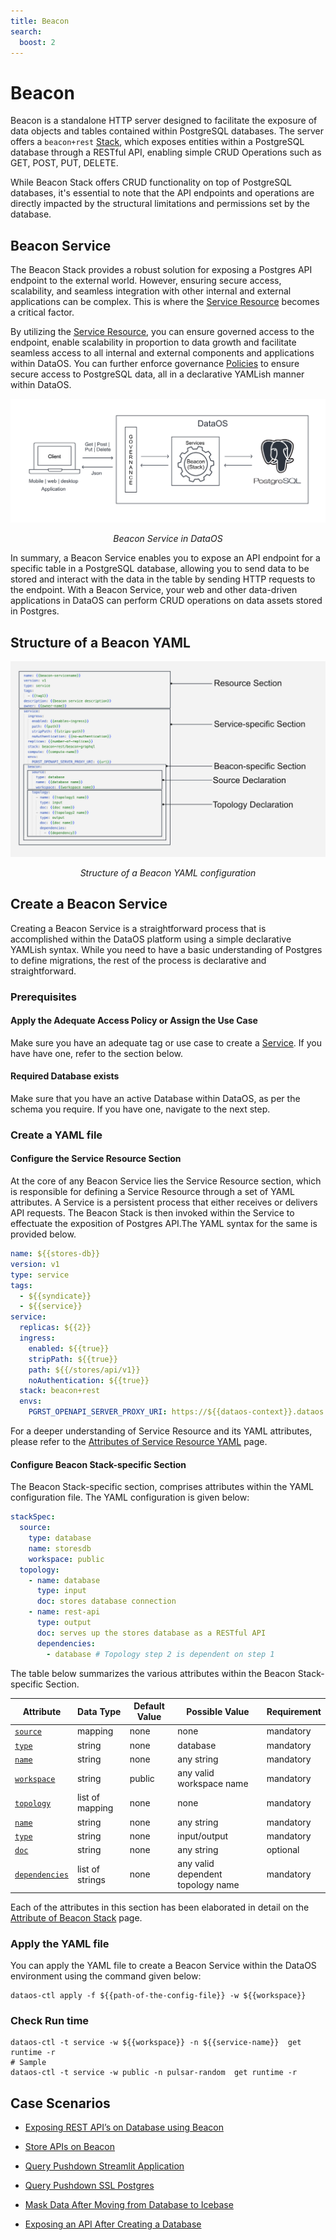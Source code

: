 ```yaml
---
title: Beacon
search:
  boost: 2
---
```


# Beacon

Beacon is a standalone HTTP server designed to facilitate the exposure of data objects and tables contained within PostgreSQL databases. The server offers a `beacon+rest` [Stack](/resources/stacks/), which exposes entities within a PostgreSQL database through a RESTful API, enabling simple CRUD Operations such as GET, POST, PUT, DELETE.

<aside class=callout>

While Beacon Stack offers CRUD functionality on top of PostgreSQL databases, it's essential to note that the API endpoints and operations are directly impacted by the structural limitations and permissions set by the database. 

</aside>

## Beacon Service

The Beacon Stack provides a robust solution for exposing a Postgres API endpoint to the external world. However, ensuring secure access, scalability, and seamless integration with other internal and external applications can be complex. This is where the [Service Resource](/resources/service/) becomes a critical factor.

By utilizing the [Service Resource](/resources/service/), you can ensure governed access to the endpoint, enable scalability in proportion to data growth and facilitate seamless access to all internal and external components and applications within DataOS. You can further enforce governance [Policies](/resources/policy/) to ensure secure access to PostgreSQL data, all in a declarative YAMLish manner within DataOS. 

![beacon](/resources/stacks/beacon/beacon.png)

<center><i>Beacon Service in DataOS</i></center>

In summary, a Beacon Service enables you to expose an API endpoint for a specific table in a PostgreSQL database, allowing you to send data to be stored and interact with the data in the table by sending HTTP requests to the endpoint. With a Beacon Service, your web and other data-driven applications in DataOS can perform CRUD operations on data assets stored in Postgres.

## Structure of a Beacon YAML

![Beacon YAML Configuration Syntax](/resources/stacks/beacon/beacon_syntax.png)

<center><i>Structure of a Beacon YAML configuration</i></center>

## Create a Beacon Service

Creating a Beacon Service is a straightforward process that is accomplished within the DataOS platform using a simple declarative YAMLish syntax. While you need to have a basic understanding of Postgres to define migrations, the rest of the process is declarative and straightforward. 

### **Prerequisites**

#### **Apply the Adequate Access Policy or Assign the Use Case**

Make sure you have an adequate tag or use case to create a [Service](/resources/service/). If you have have one, refer to the section below.

#### **Required Database exists**

Make sure that you have an active Database within DataOS, as per the schema you require. If you have one, navigate to the next step.

### **Create a YAML file**

#### **Configure the Service Resource Section**

At the core of any Beacon Service lies the Service Resource section, which is responsible for defining a Service Resource through a set of YAML attributes. A Service is a persistent process that either receives or delivers API requests. The Beacon Stack is then invoked within the Service to effectuate the exposition of Postgres API.The YAML syntax for the same is provided below.

```yaml
name: ${{stores-db}}
version: v1 
type: service 
tags: 
  - ${{syndicate}}
  - ${{service}}
service: 
  replicas: ${{2}} 
  ingress: 
    enabled: ${{true}} 
    stripPath: ${{true}} 
    path: ${{/stores/api/v1}} 
    noAuthentication: ${{true}} 
  stack: beacon+rest 
  envs: 
    PGRST_OPENAPI_SERVER_PROXY_URI: https://${{dataos-context}}.dataos.app/${{database-path}} # e.g. https://adapting-spaniel.dataos.app/stores/api/v1/
```

For a deeper understanding of Service Resource and its YAML attributes, please refer to the [Attributes of Service Resource YAML](/resources/service/configurations/) page.

#### **Configure Beacon Stack-specific Section**

The Beacon Stack-specific section, comprises attributes within the YAML configuration file. The YAML configuration is given below:

```yaml
stackSpec:
  source:
    type: database 
    name: storesdb 
    workspace: public
  topology:
    - name: database
      type: input 
      doc: stores database connection 
    - name: rest-api
      type: output
      doc: serves up the stores database as a RESTful API
      dependencies:
        - database # Topology step 2 is dependent on step 1
```

The table below summarizes the various attributes within the Beacon Stack-specific Section.

| Attribute | Data Type | Default Value | Possible Value | Requirement |
| --- | --- | --- | --- | --- |
| [`source`](/resources/stacks/beacon/configurations/#source) | mapping | none | none | mandatory |
| [`type`](/resources/stacks/beacon/configurations/#type) | string | none | database | mandatory |
| [`name`](/resources/stacks/beacon/configurations/#name) | string | none | any string | mandatory |
| [`workspace`](/resources/stacks/beacon/configurations/#workspace) | string | public | any valid workspace name | mandatory |
| [`topology`](/resources/stacks/beacon/configurations/#topology) | list of mapping | none | none | mandatory |
| [`name`](/resources/stacks/beacon/configurations/#name-1) | string | none | any string | mandatory |
| [`type`](/resources/stacks/beacon/configurations/#type-1) | string | none | input/output | mandatory |
| [`doc`](/resources/stacks/beacon/configurations/#doc) | string | none | any string | optional |
| [`dependencies`](/resources/stacks/beacon/configurations/#dependencies) | list of strings | none | any valid dependent topology name | mandatory |

Each of the attributes in this section has been elaborated in detail on the [Attribute of Beacon Stack](/resources/stacks/beacon/configurations/) page.

### **Apply the YAML file**

You can apply the YAML file to create a Beacon Service within the DataOS environment using the command given below:

```shell
dataos-ctl apply -f ${{path-of-the-config-file}} -w ${{workspace}}
```

### **Check Run time**

```shell
dataos-ctl -t service -w ${{workspace}} -n ${{service-name}}  get runtime -r
# Sample
dataos-ctl -t service -w public -n pulsar-random  get runtime -r
```


## Case Scenarios

- [Exposing REST API’s on Database using Beacon](/resources/stacks/beacon/exposing_rest_apis_on_database_using_beacon/)

- [Store APIs on Beacon ](/resources/stacks/beacon/store_apis_on_beacon/)

- [Query Pushdown Streamlit Application ](/resources/stacks/beacon/query_pushdown_streamlit_application/)

- [Query Pushdown SSL Postgres](/resources/stacks/beacon/query_pushdown_ssl_postgres/)

- [Mask Data After Moving from Database to Icebase ](/resources/stacks/beacon/mask_data_after_moving_from_database_to_icebase/)

- [Exposing an API After Creating a Database ](/resources/stacks/beacon/exposing_an_api_after_creating_a_database/)